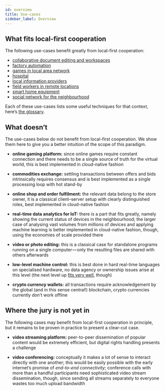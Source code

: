 ```yaml
---
id: overview
title: Use-cases
sidebar_label: Overview
---
```


## What fits local-first cooperation

The following use-cases benefit greatly from local-first cooperation:

- [collaborative document editing and workspaces](../use-cases/collaborative-documents.md)
- [factory automation](../use-cases/factory-automation.md)
- [games in local area network](../use-cases/games-in-lan.md)
- [hospital](../use-cases/hospital.md)
- [local information providers](../use-cases/local-information.md)
- [field workers in remote locations](../use-cases/field-workers.md)
- [smart home equipment](../use-cases/smart-home.md)
- [social network for the neighbourhood](../use-cases/social-network.md)

Each of these use-cases lists some useful techniques for that context, here’s [the glossary](glossary.md).

## What doesn’t

The use-cases below do not benefit from local-first cooperation.
We show them here to give you a better intuition of the scope of this paradigm.

- **online gaming platform:** since online games require constant connection and there needs to be a single source of truth for the virtual world, this is best implemented in cloud-native fashion

- **commodities exchange:** settling transactions between offers and bids intrinsically requires consensus and is best implemented as a single processing loop with hot stand-by

- **online shop and order fulfilment:** the relevant data belong to the store owner, it is a classical client–server setup with clearly distinguished roles, best implemented in cloud-native fashion

- **real-time data analytics for IoT:** there is a part that fits greatly, namely showing the current status of devices in the neighbourhood;
  the larger case of analysing vast volumes from millions of devices and applying machine learning is better implemented in cloud-native fashion, though, using the economies of scale provided there

- **video or photo editing:** this is a classical case for standalone programs running on a single computer — only the resulting files are shared with others afterwards

- **low-level machine control:** this is best done in hard real-time languages on specialised hardware, no data agency or ownership issues arise at this level (the next level up [fits very well](factory-automation.md), though)

- **crypto currency wallets:** all transactions require acknowledgement by the global (and in this sense central!) blockchain, crypto currencies currently don’t work offline

## Where the jury is not yet in

The following cases may benefit from local-first cooperation in principle, but it remains to be proven in practice to present a clear-cut case.

- **video streaming platform:** peer-to-peer dissemination of popular content would be extremely efficient, but digital rights handling presents a challenge

- **video conferencing:** conceptually it makes a lot of sense to interact directly with one another;
  this would be easily possible with the early internet’s promise of _end-to-end connectivity_;
  conference calls with more than a handful participants need sophisticated video stream dissemination, though, since sending all streams separately to everyone wastes too much upload bandwidth
